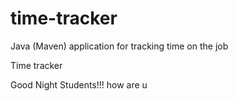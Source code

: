# time-tracker
Java (Maven) application for tracking time on the job

Time tracker

Good Night Students!!!
 how are u 
